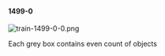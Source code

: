 #### 1499-0
![train-1499-0-0.png](https://github.com/lil-lab/nlvr/raw/master/nlvr/train/images/38/train-1499-0-0.png "train-1499-0-0.png")

Each grey box contains even count of objects